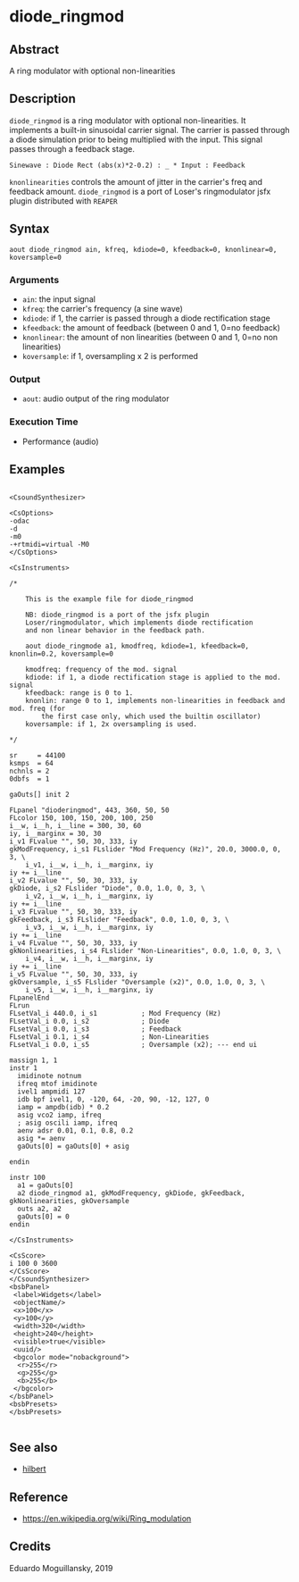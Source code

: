 # diode_ringmod

## Abstract

A ring modulator with optional non-linearities

## Description

`diode_ringmod` is a ring modulator with optional non-linearities. It implements a
built-in sinusoidal carrier signal. The carrier is passed through a diode simulation
prior to being multiplied with the input. This signal passes through a feedback
stage.


    Sinewave : Diode Rect (abs(x)*2-0.2) : _ * Input : Feedback 
    
`knonlinearities` controls the amount of jitter in the carrier's freq and feedback amount.
`diode_ringmod` is a port of Loser's ringmodulator jsfx plugin distributed with `REAPER`
    

## Syntax

    aout diode_ringmod ain, kfreq, kdiode=0, kfeedback=0, knonlinear=0, koversample=0
    

### Arguments

* `ain`: the input signal
* `kfreq`: the carrier's frequency (a sine wave)
* `kdiode`: if 1, the carrier is passed through a diode rectification stage
* `kfeedback`: the amount of feedback (between 0 and 1, 0=no feedback)
* `knonlinear`: the amount of non linearities (between 0 and 1, 0=no non linearities)
* `koversample`: if 1, oversampling x 2 is performed

### Output

* `aout`: audio output of the ring modulator

### Execution Time

* Performance (audio)

## Examples

```csound 

<CsoundSynthesizer>

<CsOptions>
-odac
-d
-m0
-+rtmidi=virtual -M0
</CsOptions>

<CsInstruments>

/*

    This is the example file for diode_ringmod

    NB: diode_ringmod is a port of the jsfx plugin
    Loser/ringmodulator, which implements diode rectification
    and non linear behavior in the feedback path. 

    aout diode_ringmode a1, kmodfreq, kdiode=1, kfeedback=0, knonlin=0.2, koversample=0
        
    kmodfreq: frequency of the mod. signal
    kdiode: if 1, a diode rectification stage is applied to the mod. signal
    kfeedback: range is 0 to 1.
    knonlin: range 0 to 1, implements non-linearities in feedback and mod. freq (for 
        the first case only, which used the builtin oscillator)
    koversample: if 1, 2x oversampling is used.
    
*/

sr     = 44100
ksmps  = 64
nchnls = 2
0dbfs  = 1

gaOuts[] init 2

FLpanel "dioderingmod", 443, 360, 50, 50
FLcolor 150, 100, 150, 200, 100, 250
i__w, i__h, i__line = 300, 30, 60
iy, i__marginx = 30, 30
i_v1 FLvalue "", 50, 30, 333, iy
gkModFrequency, i_s1 FLslider "Mod Frequency (Hz)", 20.0, 3000.0, 0, 3, \
    i_v1, i__w, i__h, i__marginx, iy
iy += i__line
i_v2 FLvalue "", 50, 30, 333, iy
gkDiode, i_s2 FLslider "Diode", 0.0, 1.0, 0, 3, \
    i_v2, i__w, i__h, i__marginx, iy
iy += i__line
i_v3 FLvalue "", 50, 30, 333, iy
gkFeedback, i_s3 FLslider "Feedback", 0.0, 1.0, 0, 3, \
    i_v3, i__w, i__h, i__marginx, iy
iy += i__line
i_v4 FLvalue "", 50, 30, 333, iy
gkNonlinearities, i_s4 FLslider "Non-Linearities", 0.0, 1.0, 0, 3, \
    i_v4, i__w, i__h, i__marginx, iy
iy += i__line
i_v5 FLvalue "", 50, 30, 333, iy
gkOversample, i_s5 FLslider "Oversample (x2)", 0.0, 1.0, 0, 3, \ 
    i_v5, i__w, i__h, i__marginx, iy
FLpanelEnd
FLrun
FLsetVal_i 440.0, i_s1           ; Mod Frequency (Hz)
FLsetVal_i 0.0, i_s2             ; Diode
FLsetVal_i 0.0, i_s3             ; Feedback
FLsetVal_i 0.1, i_s4             ; Non-Linearities
FLsetVal_i 0.0, i_s5             ; Oversample (x2); --- end ui

massign 1, 1
instr 1
  imidinote notnum
  ifreq mtof imidinote
  ivel1 ampmidi 127
  idb bpf ivel1, 0, -120, 64, -20, 90, -12, 127, 0
  iamp = ampdb(idb) * 0.2
  asig vco2 iamp, ifreq
  ; asig oscili iamp, ifreq
  aenv adsr 0.01, 0.1, 0.8, 0.2
  asig *= aenv
  gaOuts[0] = gaOuts[0] + asig

endin

instr 100
  a1 = gaOuts[0]
  a2 diode_ringmod a1, gkModFrequency, gkDiode, gkFeedback, gkNonlinearities, gkOversample
  outs a2, a2
  gaOuts[0] = 0
endin

</CsInstruments>

<CsScore>
i 100 0 3600
</CsScore>
</CsoundSynthesizer>
<bsbPanel>
 <label>Widgets</label>
 <objectName/>
 <x>100</x>
 <y>100</y>
 <width>320</width>
 <height>240</height>
 <visible>true</visible>
 <uuid/>
 <bgcolor mode="nobackground">
  <r>255</r>
  <g>255</g>
  <b>255</b>
 </bgcolor>
</bsbPanel>
<bsbPresets>
</bsbPresets>


```


## See also

* [hilbert](https://csound.com/docs/manual/hilbert.html)

## Reference

* https://en.wikipedia.org/wiki/Ring_modulation

## Credits

Eduardo Moguillansky, 2019
